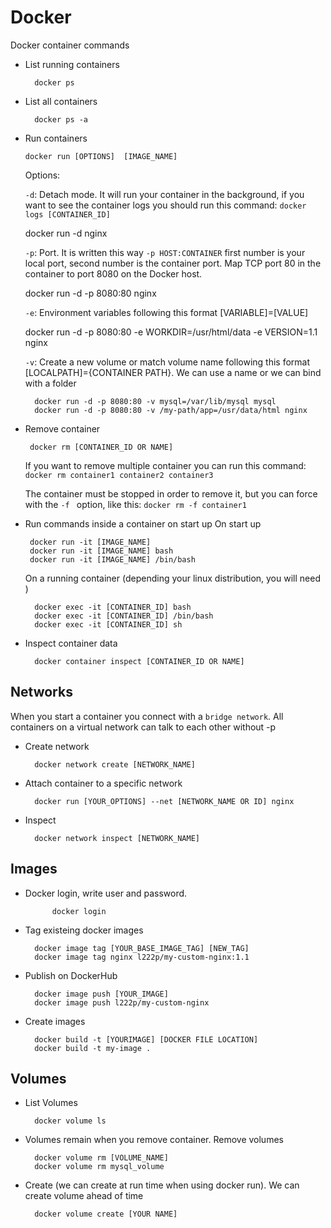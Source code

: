 
# Docker

Docker container commands
- List running containers

	    docker ps
		 
- List all containers
		
	    docker ps -a

- Run containers 

	  docker run [OPTIONS]  [IMAGE_NAME]


	Options:
  
   `-d`: Detach mode. It will run your container in the background, if you want to see the container logs you should run this command: `docker logs [CONTAINER_ID]`

    docker run -d nginx

   
   `-p`: Port. It is written this way `-p HOST:CONTAINER` first number is your local port, second number is the container port. Map TCP port 80 in the container to port 8080 on the Docker host.

    docker run -d -p 8080:80 nginx


   `-e`: Environment variables following this format [VARIABLE]=[VALUE]

	docker run -d -p 8080:80 -e WORKDIR=/usr/html/data -e VERSION=1.1 nginx


   `-v`: Create a new volume or match volume name following this format [LOCALPATH]={CONTAINER PATH}. We can use a name or we can bind with a folder

		docker run -d -p 8080:80 -v mysql=/var/lib/mysql mysql
		docker run -d -p 8080:80 -v /my-path/app=/usr/data/html nginx
	
 - Remove container

	    docker rm [CONTAINER_ID OR NAME]

	  If you want to remove multiple container you can run this command: `docker rm container1 container2 container3`

	  The container must be stopped in order to remove it, but you can force with the `-f ` option, like this: `docker rm -f container1`

- Run commands inside a container on start up
		On start up

       docker run -it [IMAGE_NAME] 		
       docker run -it [IMAGE_NAME] bash
       docker run -it [IMAGE_NAME] /bin/bash

	On a running container (depending your linux distribution, you will need )

	    docker exec -it [CONTAINER_ID] bash
	    docker exec -it [CONTAINER_ID] /bin/bash
	    docker exec -it [CONTAINER_ID] sh
       
- Inspect container data

		docker container inspect [CONTAINER_ID OR NAME]
## Networks

When you start a container you connect with a `bridge network`. All containers on a virtual network can talk to each other without -p
- Create network
		
		docker network create [NETWORK_NAME]
- Attach container to a specific network

		docker run [YOUR_OPTIONS] --net [NETWORK_NAME OR ID] nginx

- Inspect 
		
		docker network inspect [NETWORK_NAME]
## Images

- Docker login, write user and password.

			docker login

- Tag existeing docker images

		docker image tag [YOUR_BASE_IMAGE_TAG] [NEW_TAG]
		docker image tag nginx l222p/my-custom-nginx:1.1

- Publish on DockerHub
	
		docker image push [YOUR_IMAGE]
		docker image push l222p/my-custom-nginx

- Create images

		docker build -t [YOURIMAGE] [DOCKER FILE LOCATION]
		docker build -t my-image .

## Volumes

- List Volumes

		docker volume ls

- Volumes remain when you remove container. Remove volumes
	
		docker volume rm [VOLUME_NAME]
		docker volume rm mysql_volume

- Create (we can create at run time when using docker run). We can create volume ahead of time 

		docker volume create [YOUR NAME]